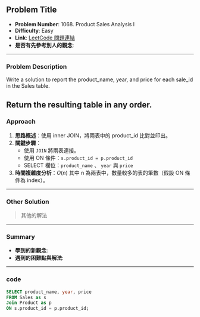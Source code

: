 ## Problem Title

- **Problem Number**:  1068. Product Sales Analysis I
- **Difficulty**: Easy
- **Link**: [LeetCode 問題連結](https://leetcode.com/problems/product-sales-analysis-i/description/?envType=study-plan-v2&envId=top-sql-50)
- **是否有先參考別人的觀念**: 
---

### Problem Description

Write a solution to report the product_name, year, and price for each sale_id in the Sales table.

Return the resulting table in any order.
---

### Approach

1. **思路概述**：使用 inner JOIN，將兩表中的 product_id 比對並印出。
2. **關鍵步驟**：
   - 使用 `JOIN` 將兩表連接。
   - 使用 ON 條件：`s.product_id = p.product_id`
   - SELECT 欄位：`product_name` 、 `year` 與  `price`
3. **時間複雜度分析**：$O(n)$ 其中 n 為兩表中，數量較多的表的筆數（假設 ON 條件為 index）。

---

### Other Solution

> 其他的解法

---
### Summary

- **學到的新觀念**: 
- **遇到的困難點與解法**:

---

### code
```sql
SELECT product_name, year, price
FROM Sales as s
Join Product as p
ON s.product_id = p.product_id;
```
